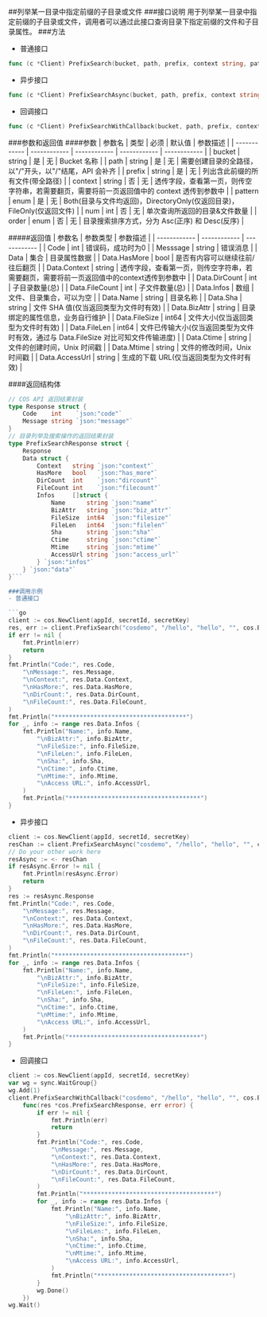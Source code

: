 ##列举某一目录中指定前缀的子目录或文件
###接口说明
用于列举某一目录中指定前缀的子目录或文件，调用者可以通过此接口查询目录下指定前缀的文件和子目录属性。
###方法
- 普通接口

```go
func (c *Client) PrefixSearch(bucket, path, prefix, context string, pattern ListPattern, num int, order ListOrder) (*ListFolderResponse, error)
```

- 异步接口

```go
func (c *Client) PrefixSearchAsync(bucket, path, prefix, context string, pattern ListPattern, num int, order ListOrder) <-chan *ListFolderAsyncResponse
```

- 回调接口

```go
func (c *Client) PrefixSearchWithCallback(bucket, path, prefix, context string, pattern ListPattern, num int, order ListOrder, callback func(*ListFolderResponse, error))
```

###参数和返回值
####参数
| 参数名  | 类型  | 必须  | 默认值  | 参数描述  |
| ------------ | ------------ | ------------ | ------------ | ------------ |
| bucket  | string  | 是  | 无  | Bucket 名称  |
| path  | string  | 是  | 无  | 需要创建目录的全路径，以"/"开头，以"/"结尾，API 会补齐 |
| prefix  | string  | 是  | 无  | 列出含此前缀的所有文件(带全路径)  |
| context  | string  | 否  | 无  | 透传字段，查看第一页，则传空字符串，若需要翻页，需要将前一页返回值中的 context 透传到参数中  |
| pattern  | enum  | 是  | 无  | Both(目录与文件均返回)，DirectoryOnly(仅返回目录)，FileOnly(仅返回文件)  |
| num  | int  | 否  | 无  | 单次查询所返回的目录&文件数量  |
| order  | enum  | 否  | 无  | 目录搜索排序方式，分为 Asc(正序) 和 Desc(反序)  |

#####返回值
| 参数名  | 参数类型  | 参数描述  |
| ------------ | ------------ | ------------ |
| Code  | int  | 错误码，成功时为0   |
| Messsage  | string  | 错误消息  |
| Data  | 集合  | 目录属性数据  |
| Data.HasMore  | bool  | 是否有内容可以继续往前/往后翻页  |
| Data.Context  | string  | 透传字段，查看第一页，则传空字符串，若需要翻页，需要将前一页返回值中的context透传到参数中  |
| Data.DirCount  | int  | 子目录数量(总)   |
| Data.FileCount  | int  | 子文件数量(总)   |
| Data.Infos  | 数组  | 文件、目录集合，可以为空  |
| Data.Name  | string  | 目录名称  |
| Data.Sha  | string  | 文件 SHA 值(仅当返回类型为文件时有效)  |
| Data.BizAttr  | string  | 目录绑定的属性信息，业务自行维护  |
| Data.FileSize  | int64  | 文件大小(仅当返回类型为文件时有效)  |
| Data.FileLen  | int64  | 文件已传输大小(仅当返回类型为文件时有效，通过与 Data.FileSize 对比可知文件传输进度)  |
| Data.Ctime  | string  | 文件的创建时间，Unix 时间戳  |
| Data.Mtime  | string  | 文件的修改时间，Unix 时间戳  |
| Data.AccessUrl  | string  | 生成的下载 URL(仅当返回类型为文件时有效)  |

####返回结构体

```go
// COS API 返回结果封装
type Response struct {
	Code    int    `json:"code"`
	Message string `json:"message"`
}
// 目录列举及搜索操作的返回结果封装
type PrefixSearchResponse struct {
	Response
	Data struct {
		Context   string `json:"context"`
		HasMore   bool   `json:"has_more"`
		DirCount  int    `json:"dircount"`
		FileCount int    `json:"filecount"`
		Infos     []struct {
			Name      string `json:"name"`
			BizAttr   string `json:"biz_attr"`
			FileSize  int64  `json:"filesize"`
			FileLen   int64  `json:"filelen"`
			Sha       string `json:"sha"`
			Ctime     string `json:"ctime"`
			Mtime     string `json:"mtime"`
			AccessUrl string `json:"access_url"`
		} `json:"infos"`
	} `json:"data"`
}```

###调用示例
- 普通接口

```go
client := cos.NewClient(appId, secretId, secretKey)
res, err := client.PrefixSearch("cosdemo", "/hello", "hello", "", cos.Both, 100, cos.Asc)
if err != nil {
    fmt.Println(err)
    return
}
fmt.Println("Code:", res.Code,
    "\nMessage:", res.Message,
    "\nContext:", res.Data.Context,
    "\nHasMore:", res.Data.HasMore,
    "\nDirCount:", res.Data.DirCount,
    "\nFileCount:", res.Data.FileCount,
)
fmt.Println("*************************************")
for _, info := range res.Data.Infos {
    fmt.Println("Name:", info.Name,
        "\nBizAttr:", info.BizAttr,
        "\nFileSize:", info.FileSize,
        "\nFileLen:", info.FileLen,
        "\nSha:", info.Sha,
        "\nCtime:", info.Ctime,
        "\nMtime:", info.Mtime,
        "\nAccess URL:", info.AccessUrl,
    )
    fmt.Println("*************************************")
}
```

- 异步接口

```go
client := cos.NewClient(appId, secretId, secretKey)
resChan := client.PrefixSearchAsync("cosdemo", "/hello", "hello", "", cos.Both, 100, cos.Asc)
// Do your other work here
resAsync := <- resChan
if resAsync.Error != nil {
    fmt.Println(resAsync.Error)
    return
}
res := resAsync.Response
fmt.Println("Code:", res.Code,
    "\nMessage:", res.Message,
    "\nContext:", res.Data.Context,
    "\nHasMore:", res.Data.HasMore,
    "\nDirCount:", res.Data.DirCount,
    "\nFileCount:", res.Data.FileCount,
)
fmt.Println("*************************************")
for _, info := range res.Data.Infos {
    fmt.Println("Name:", info.Name,
        "\nBizAttr:", info.BizAttr,
        "\nFileSize:", info.FileSize,
        "\nFileLen:", info.FileLen,
        "\nSha:", info.Sha,
        "\nCtime:", info.Ctime,
        "\nMtime:", info.Mtime,
        "\nAccess URL:", info.AccessUrl,
    )
    fmt.Println("*************************************")
}
```

- 回调接口

```go
client := cos.NewClient(appId, secretId, secretKey)
var wg = sync.WaitGroup{}
wg.Add(1)
client.PrefixSearchWithCallback("cosdemo", "/hello", "hello", "", cos.Both, 100, cos.Asc,
    func(res *cos.PrefixSearchResponse, err error) {
        if err != nil {
            fmt.Println(err)
            return
        }
        fmt.Println("Code:", res.Code,
            "\nMessage:", res.Message,
            "\nContext:", res.Data.Context,
            "\nHasMore:", res.Data.HasMore,
            "\nDirCount:", res.Data.DirCount,
            "\nFileCount:", res.Data.FileCount,
        )
        fmt.Println("*************************************")
        for _, info := range res.Data.Infos {
            fmt.Println("Name:", info.Name,
                "\nBizAttr:", info.BizAttr,
                "\nFileSize:", info.FileSize,
                "\nFileLen:", info.FileLen,
                "\nSha:", info.Sha,
                "\nCtime:", info.Ctime,
                "\nMtime:", info.Mtime,
                "\nAccess URL:", info.AccessUrl,
            )
            fmt.Println("*************************************")
        }
        wg.Done()
    })
wg.Wait()
```
